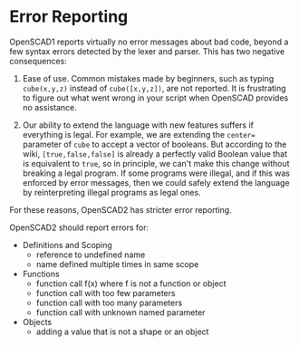# Error Reporting

OpenSCAD1 reports virtually no error messages about bad code,
beyond a few syntax errors detected by the lexer and parser.
This has two negative consequences:

1. Ease of use. Common mistakes made by beginners,
   such as typing `cube(x,y,z)` instead of `cube([x,y,z])`,
   are not reported. It is frustrating to figure out what
   went wrong in your script when OpenSCAD provides no assistance.

2. Our ability to extend the language with new features suffers
   if everything is legal. For example, we are extending the `center=`
   parameter of `cube` to accept a vector of booleans.
   But according to the wiki, `[true,false,false]` is already
   a perfectly valid Boolean value that is equivalent to `true`,
   so in principle, we can't make this change without breaking
   a legal program. If some programs were illegal, and if this was
   enforced by error messages, then we could safely extend the language
   by reinterpreting illegal programs as legal ones.

For these reasons, OpenSCAD2 has stricter error reporting.

OpenSCAD2 should report errors for:
* Definitions and Scoping
  * reference to undefined name
  * name defined multiple times in same scope
* Functions
  * function call f(x) where f is not a function or object
  * function call with too few parameters
  * function call with too many parameters
  * function call with unknown named parameter
* Objects
  * adding a value that is not a shape or an object
